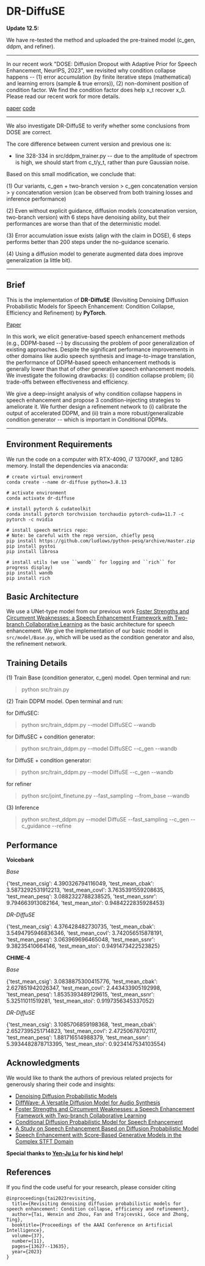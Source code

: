 # DR-DiffuSE

**Update 12.5:**

We have re-tested the method and uploaded the pre-trained model (c_gen, ddpm, and refiner).

---

In our recent work "DOSE: Diffusion Dropout with Adaptive Prior for Speech Enhancement, NeurIPS, 2023", we revisited why condition collapse happens -- (1) error accumulation (by finite iterative steps (mathematical) and learning errors (sample & true errors)), (2) non-dominent position of condition factor. We find the condition factor does help x_t recover x_0. Please read our recent work for more details.

[paper](https://drive.google.com/file/d/1B0PS-N3m-rdREGd1uK0xU4KhLYDFnxI5/view?pli=1) [code](https://github.com/ICDM-UESTC/DOSE)

---

We also investigate DR-DiffuSE to verify whether some conclusions from DOSE are correct. 

The core difference between current version and previous one is: 

- line 328-334 in src/ddpm_trainer.py -- due to the amplitude of spectrom is high, we should start from c_t/y_t, rather than pure Gaussian noise.

Based on this small modification, we conclude that: 

(1) Our variants, c_gen + two-branch version > c_gen concatenation version > y concatenation version (can be observed from both training losses and inference performance)

(2) Even without explicit guidance, diffusion models (concatenation version, two-branch version) with 6 steps have denoising ability, but their performances are worse than that of the deterministic model.

(3) Error accumulation issue exists (align with the claim in DOSE), 6 steps performs better than 200 steps under the no-guidance scenario.

(4) Using a diffusion model to generate augmented data does improve generalization (a little bit).

---

## Brief
This is the implementation of **DR-DiffuSE** (Revisiting Denoising Diffusion Probabilistic Models for Speech Enhancement: Condition Collapse, Efficiency and Refinement) by **PyTorch**. 

[Paper](/asset/data/DR-DiffuSE.pdf) 

In this work, we elicit generative-based speech enhancement methods (e.g., DDPM-based --) by discussing the problem of poor generalization of existing approaches. Despite the significant performance improvements in other domains like audio speech synthesis and image-to-image translation, the performance of DDPM-based speech enhancement methods is generally lower than that of other generative speech enhancement models. We investigate the following drawbacks: (i) condition collapse problem; (ii) trade-offs between effectiveness and efficiency. 

We give a deep-insight analysis of why condition collapse happens in speech enhancement and propose 3 condition-injecting strategies to ameliorate it. We further design a refinement network to (i) calibrate the output of accelerated DDPM, and (ii) train a more robust/generalizable condition generator -- which is important in Conditional DDPMs.

---

<!-- ## Status
**★★★ Still working in progress ★★★**
Since the NSFC application is concentrated in March, these days are relatively busy... -->

## Environment Requirements
We run the code on a computer with RTX-4090, i7 13700KF, and 128G memory. Install the dependencies via anaconda:

```
# create virtual environment
conda create --name dr-diffuse python=3.8.13

# activate environment
conda activate dr-diffuse

# install pytorch & cudatoolkit
conda install pytorch torchvision torchaudio pytorch-cuda=11.7 -c pytorch -c nvidia

# install speech metrics repo:
# Note: be careful with the repo version, chiefly pesq
pip install https://github.com/ludlows/python-pesq/archive/master.zip
pip install pystoi
pip install librosa

# install utils (we use ``wandb`` for logging and ``rich`` for progress display)
pip install wandb
pip install rich
```

## Basic Architecture

We use a UNet-type model from our previous work [Foster Strengths and Circumvent Weaknesses: a Speech Enhancement Framework with Two-branch Collaborative Learning](https://arxiv.org/pdf/2110.05713.pdf) as the basic architecture for speech enhancement. We give the implementation of our basic model in ``src/model/Base.py``, which will be used as the condition generator and also, the refinement network.


## Training Details

(1) Train Base (condition generator, c_gen) model. Open terminal and run:

> python src/train.py

(2) Train DDPM model. Open terminal and run:

for DiffuSEC:

> python src/train_ddpm.py --model DiffuSEC --wandb

for DiffuSEC + condition generator:

> python src/train_ddpm.py --model DiffuSEC --c_gen --wandb

for DiffuSE + condition generator:

> python src/train_ddpm.py --model DiffuSE --c_gen --wandb

for refiner

> python src/joint_finetune.py --fast_sampling --from_base --wandb 

(3) Inference

> python src/test_ddpm.py --model DiffuSE --fast_sampling --c_gen --c_guidance --refine


## Performance

**Voicebank**

*Base*

{'test_mean_csig': 4.390326794116049, 'test_mean_cbak': 3.5873292531912213, 'test_mean_covl': 3.7635391559208635, 'test_mean_pesq': 3.0882322788238525, 'test_mean_ssnr': 9.794663913082164, 
'test_mean_stoi': 0.9484222835928453}

*DR-DiffuSE*

{'test_mean_csig': 4.376428482730735, 'test_mean_cbak': 3.5494795946836346, 'test_mean_covl': 3.742056515878191, 'test_mean_pesq': 3.063969696465048, 'test_mean_ssnr': 9.38235410664146, 'test_mean_stoi': 0.9491473422523825}

**CHIME-4**

*Base*

{'test_mean_csig': 3.0838875300415776, 'test_mean_cbak': 2.627851942026347, 'test_mean_covl': 2.443433905192998, 'test_mean_pesq': 1.8535393489129615, 'test_mean_ssnr': 5.32511011519281, 
'test_mean_stoi': 0.9197356345337052}

*DR-DiffuSE*

{'test_mean_csig': 3.1085706859198368, 'test_mean_cbak': 2.6527395251714823, 'test_mean_covl': 2.47250678702117, 'test_mean_pesq': 1.881716514988379, 'test_mean_ssnr': 5.3934482878713395, 'test_mean_stoi': 0.9234147534103554}


## Acknowledgments
We would like to thank the authors of previous related projects for generously sharing their code and insights:
- [Denoising Diffusion Probabilistic Models](https://github.com/hojonathanho/diffusion)
- [DiffWave: A Versatile Diffusion Model for Audio Synthesis](https://github.com/lmnt-com/diffwave)
- [Foster Strengths and Circumvent Weaknesses: a Speech Enhancement Framework with Two-branch Collaborative Learning](https://github.com/judiebig/Foster-Strengths-and-Circumvent-Weaknesses)
- [Conditional Diffusion Probabilistic Model for Speech Enhancement](https://github.com/neillu23/CDiffuSE)
- [A Study on Speech Enhancement Based on Diffusion Probabilistic Model](https://github.com/neillu23/DiffuSE)
- [Speech Enhancement with Score-Based Generative Models in the Complex STFT Domain](https://arxiv.org/abs/2203.17004)

**Special thanks to [Yen-Ju Lu](https://github.com/neillu23) for his kind help!**

## References
If you find the code useful for your research, please consider citing

```
@inproceedings{tai2023revisiting,
  title={Revisiting denoising diffusion probabilistic models for speech enhancement: Condition collapse, efficiency and refinement},
  author={Tai, Wenxin and Zhou, Fan and Trajcevski, Goce and Zhong, Ting},
  booktitle={Proceedings of the AAAI Conference on Artificial Intelligence},
  volume={37},
  number={11},
  pages={13627--13635},
  year={2023}
}
```
